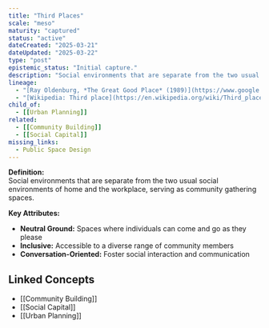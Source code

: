 ```yaml
---
title: "Third Places"
scale: "meso"
maturity: "captured"
status: "active"
dateCreated: "2025-03-21"
dateUpdated: "2025-03-22"
type: "post"
epistemic_status: "Initial capture."
description: "Social environments that are separate from the two usual social environments of home and the workplace, serving as community gathering spaces."
lineage:
  - "[Ray Oldenburg, *The Great Good Place* (1989)](https://www.google.com/search?q=Ray+Oldenburg+The+Great+Good+Place+site:books.google.com)"
  - "[Wikipedia: Third place](https://en.wikipedia.org/wiki/Third_place)"
child_of:
  - [[Urban Planning]]
related:
  - [[Community Building]]
  - [[Social Capital]]
missing_links:
  - Public Space Design
---
```


**Definition:**  
Social environments that are separate from the two usual social environments of home and the workplace, serving as community gathering spaces.

**Key Attributes:**  
- **Neutral Ground:** Spaces where individuals can come and go as they please  
- **Inclusive:** Accessible to a diverse range of community members  
- **Conversation-Oriented:** Foster social interaction and communication

## Linked Concepts
- [[Community Building]]
- [[Social Capital]]
- [[Urban Planning]]
